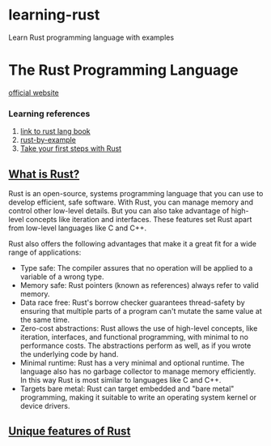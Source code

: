 # learning-rust
Learn Rust programming language with examples

# The Rust Programming Language 
[official website](https://www.rust-lang.org/) 

### Learning references

1. [link to rust lang book](https://doc.rust-lang.org/book/)
2. [rust-by-example](https://doc.rust-lang.org/stable/rust-by-example/hello.html)
3. [Take your first steps with Rust](https://docs.microsoft.com/en-gb/learn/paths/rust-first-steps/)

## [What is Rust?](https://docs.microsoft.com/en-gb/learn/modules/rust-introduction/2-rust-overview)

Rust is an open-source, systems programming language that you can use to develop efficient, safe software. With Rust, you can manage memory and control other low-level details. But you can also take advantage of high-level concepts like iteration and interfaces. These features set Rust apart from low-level languages like C and C++.

Rust also offers the following advantages that make it a great fit for a wide range of applications:

* Type safe: The compiler assures that no operation will be applied to a variable of a wrong type.
* Memory safe: Rust pointers (known as references) always refer to valid memory.
* Data race free: Rust's borrow checker guarantees thread-safety by ensuring that multiple parts of a program can't mutate the same value at the same time.
* Zero-cost abstractions: Rust allows the use of high-level concepts, like iteration, interfaces, and functional programming, with minimal to no performance costs. The abstractions perform as well, as if you wrote the underlying code by hand.
* Minimal runtime: Rust has a very minimal and optional runtime. The language also has no garbage collector to manage memory efficiently. In this way Rust is most similar to languages like C and C++.
* Targets bare metal: Rust can target embedded and "bare metal" programming, making it suitable to write an operating system kernel or device drivers.

## [Unique features of Rust](https://docs.microsoft.com/en-gb/learn/modules/rust-introduction/3-rust-features)




